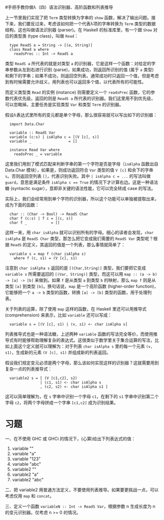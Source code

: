 #手把手教你做λ（四）语法识别器、高阶函数和列表推导

上一节里我们实现了把 `Term` 类型转换为字串的 `show` 函数，解决了输出问题。接下来，我们要反过来，考虑该如何把一个代表λ项的字串转换为 `Term` 类型的数据结构，这也叫做语法识别器 (parser)。在 Haskell 的标准库里，有一个跟 `Show` 对应的类型类 (type class)，叫做 `Read`：

      type ReadS a = String -> [(a, String)]
      class Read a where
        readsPrec :: Int -> ReadS a

类型 `ReadS a` 所代表的就是对类型 `a` 的识别器，它是这样一个函数：对给定的字串参数从左到右进行识别 (parse)，如果成功，则返回所识别的值 (属于 `a` 类型) 和剩下的字串；如果不成功，则返回空列表。通常成功时只返回一个值，但是考虑到有时候需要允许歧义，用列表也可以返回多个值，以代表所有的可能性。

而定义类型类 `Read` 的实例 (instance) 则需要定义一个 `readsPrec` 函数，它的参数代表优先级，返回的则是 `ReadS a` 所代表的识别器。我们这里用不到优先级，可以忽略掉。主要任务是实现类型 `Var` 和类型 `Term` 的识别器。

假设λ表达式里所有的变元都是单个字母，那么很容易就可以写出如下的识别器：

      import Data.Char

      variable :: ReadS Var
      variable (c:s) | isAlpha c = [(V [c], s)]
      variable _                 = []

      instance Read Var where
        readsPrec _ = variable   

这里我们用到了模式匹配来判断字串的第一个字符是否是字母（`isAlpha` 函数出自 Data.Char 模块），如果是，则成功返回符合 `Var` 类型的值 `V [c]` 和余下的字串 `s`。否则返回空列表 `[]`，代表识别失败。其中 `| isAlpha c = ...` 的写法叫做 `guard`，意思是满足条件 `isAlpha c == True` 的情况下才计算右边。这是一种语法糖 (syntactic sugar），意即非关键的语法性能，它可以完全转成 case 的写法。

实际上，我们会经常用到单个字符的识别器，所以这个功能可以单独被提取出来，成为下面的函数：

      char :: (Char -> Bool) -> ReadS Char
      char f (c:s) | f c = [(c, s)]
      char f _           = []

这样一来，用 `char isAlpha` 就可以识别所有的字母。细心的读者会发现，`char isAlpha` 是 `ReadS Char` 类型，那怎么把它变成我们需要的 `ReadS Var` 类型呢？根据 `ReadS` 的定义，其返回的值是一个列表，那么事情就简单了：

      variable s = map f (char isAlpha s)
        where f (c, s1) = (V [c], s1)

注意到 `char isAlpha s` 返回的是 `[(Char,String)]` 类型，我们要把它变成 `variable s` 所需要返回的 `[(Var, String)]` 类型，而这可以用 `map :: (a -> b) -> [a] -> [b]` 来做到。如果 `f` 是从类型 `a` 到类型 `b` 的映射，那么 `map f` 则是从类型 `[a]` 到类型 `[b]`。换句话说，`map` 是一个高阶函数 (higher-order function)，它能够把一个 `a -> b` 类型的函数，转换 `[a] -> [b]` 类型的函数，用于处理列表。

关于列表的运算，除了使用 `map` 这样的函数，在 Haskell 里还可以用推导式 (comprehension) 来表示，比如 `variable` 还可以写成：

      variable s = [(V [c], s1) | (v, s1) <- char isAlpha s]

列表推导式也是一种语法糖，上述两种 `variable` 函数的写法完全等价，而使用推导式有时能够帮助理解复杂的表达式。这很类似于数学里关于集合运算的写法，比如上面这个定义就可以理解为：对于列表 `char isAlpha s` 里的每一个元素 `(v, s1)`，生成新的元素 `(V [c], s1)` 并组成新的列表返回。

假设我们规定变元必须是两个字母，那么该如何实现这样的识别器？这就需要用到复杂一点的列表推导式：

      variable2 s = [ (V [c1,c2], s2) 
                    | (c1, s1) <- char isAlpha s 
                    , (c2, s2) <- char isAlpha s1 ]

这可以简单理解为，在 `s` 字串中识别一个字母 `c1`，在剩下的 `s1` 字串中识别第二个字母 `c2`，将两个字母拼成一个字串 `[c1,c2]` 成为识别结果。

# 习题

一、在不使用 GHC 或 GHCi 的情况下，(心算)给出下列表达式的值：

1. variable ""
1. variable "a"
1. variable "123"
1. variable "abc"
1. variable2 ""
1. variable2 "a" 
1. variable2 "abc" 

二、把 variable2 用普通方法定义，不要使用列表推导。如果要更挑战一点，可以考虑仅用 `map` 和 `concat`。

三、定义一个函数 `variableN :: Int -> ReadS Var`，根据参数 n 生成长度为 n 的变元识别器。仅考虑 n >= 0 的情况。

